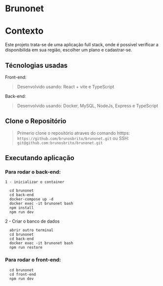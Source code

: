 # Brunonet

# Contexto
Este projeto trata-se de uma aplicação full stack, onde é possivel verificar a disponibilida em sua região, escolher um plano e cadastrar-se.

## Técnologias usadas

Front-end:
> Desenvolvido usando: React + vite e TypeScript

Back-end:
> Desenvolvido usando: Docker, MySQL, NodeJs, Express e TypeScript

## Clone o Repositório

> Primerio clone o repositório atraves do comando 
> htttps: ```https://github.com/brunosbrito/brunonet.git```
> ou
> SSH: ```git@github.com:brunosbrito/brunonet.git```

## Executando aplicação

### Para rodar o back-end:
	1 - inicializar o container
  ```
    cd brunonet
    cd back-end
    docker-compose up -d
    docker exec -it brunonet bash
    npm install
    npm run dev
 
  ```
  2 - Criar o banco de dados
  ```
    abrir outro terminal
    cd brunonet
    cd back-end
    docker exec -it brunonet bash
    npm run restore
 
  ```


### Para rodar o front-end:
  ```
    cd brunonet
    cd front-end
    npm run dev
 
  ```
